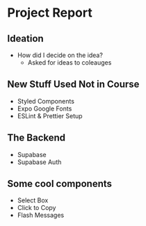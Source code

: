 # Project Report

## Ideation

- How did I decide on the idea?
  - Asked for ideas to coleauges

## New Stuff Used Not in Course

- Styled Components
- Expo Google Fonts
- ESLint & Prettier Setup

## The Backend

- Supabase
- Supabase Auth

## Some cool components

- Select Box
- Click to Copy
- Flash Messages
